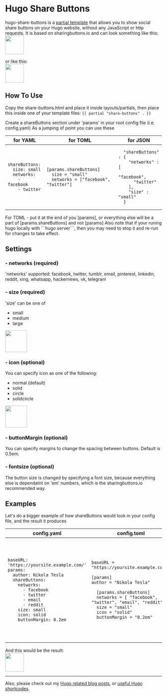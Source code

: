 # Hugo Share Buttons
hugo-share-buttons is a [partial template](https://gohugo.io/templates/partials/) that allows you to show social share buttons on your Hugo website, without any JavaScript or http requests.
It is based on sharingbuttons.io and can look something like this:
<br>
<img src="https://letsmakeagame.net/github/hugo-share-buttons/hugo-share-buttons-all.png" height="60">

or like this:
<br>
<img src="https://letsmakeagame.net/github/hugo-share-buttons/hugo-share-buttons-medium.png" height="60">


## How To Use
Copy the share-buttons.html and place it inside layouts/partials,
then place this inside one of your template files:
``` {{ partial "share-buttons" . }} ```

Create a shareButtons section under 'params' in your root config file (i.e. config.yaml)
As a jumping of point you can use these

<table>
<tr>
<th>for YAML</th>
<th>for TOML</th>
<th>for JSON</th>
</tr>
<tbody>
<tr>
<td>
    
```
shareButtons:
  size: small
  networks:
    - facebook
    - twitter
```

</td>
<td>
    
```
[params.shareButtons]
  size = "small"
  networks = ["facebook", "twitter"]
```

</td>
<td>
    
```
  "shareButtons" : {
    "networks" : [
      "facebook",
      "twitter"
    ],
    "size" : "small"
  }
```

</td>
</tr>
</tbody>
</table>
For TOML - put it at the end of you [params], or everything else will be a part of [params.shareButtons] and not [params]
Also note that if your runing hugo locally with ```hugo server```, then you may need to stop it and re-run for changes to take effect.

## Settings

### - networks (required)
'networks' supported: facebook, twitter, tumblr, email, pinterest, linkedin, reddit, xing, whatsapp, hackernews, vk, telegram

### - size (required)
'size' can be one of
- small
- medium
- large
<img src="https://letsmakeagame.net/github/hugo-share-buttons/hugo-share-buttons-sizes.png" height="70">

### - icon (optional)
You can specify icon as one of the following:
- normal (default)
- solid
- circle
- solidcircle

<img src="https://letsmakeagame.net/github/hugo-share-buttons/hugo-share-buttons-icon-options.png" height="70">

### - buttonMargin (optional)
You can specify margins to change the spacing between buttons. 
Default is 0.5em.

### - fontsize (optional)
The button size is changed by specifying a font size, because everything else is dependatnt on 'em' numbers, which is the sharingbuttons.io recommended way.

## Examples
Let's do a bigger example of how shareButtons would look in your config file, and the result it produces

<table>
<tr>
<th>config.yaml</th>
<th>config.toml</th>
<th>config.json</th>
</tr>
<tbody>
<tr>
<td>
    
```
baseURL: 'https://yoursite.example.com/'
params:
  author: Nikola Tesla
  shareButtons:
    networks:
      - facebook
      - twitter
      - email
      - reddit
    size: small
    icon: solid
    buttonMargin: 0.2em
```

</td>
<td>
    
```
baseURL = "https://yoursite.example.com/"

[params]
author = "Nikola Tesla"

  [params.shareButtons]
  networks = [ "facebook", "twitter", "email", "reddit" ]
  size = "small"
  icon = "solid"
  buttonMargin = "0.2em"
```

</td>
<td>
    
```
{
   "baseURL" : "https://yoursite.example.com/",
   "params" : {
      "author" : "Nikola Tesla",
      "shareButtons" : {
         "networks" : [
            "facebook",
            "twitter",
            "email",
            "reddit"
         ],
         "size" : "small",
         "icon" : "solid",
         "buttonMargin" : "0.2em"
      }
   }
}

```

</td>
</tr>
</tbody>
</table>
And this would be the result:
<br>
<img src="https://letsmakeagame.net/github/hugo-share-buttons/hugo-share-buttons-small.png" height="60">

---
Also, please check out my [Hugo related blog posts](https://letsmakeagame.net/tag/hugo/), or [useful Hugo shortcodes](https://github.com/Stals/lmg-hugo).
